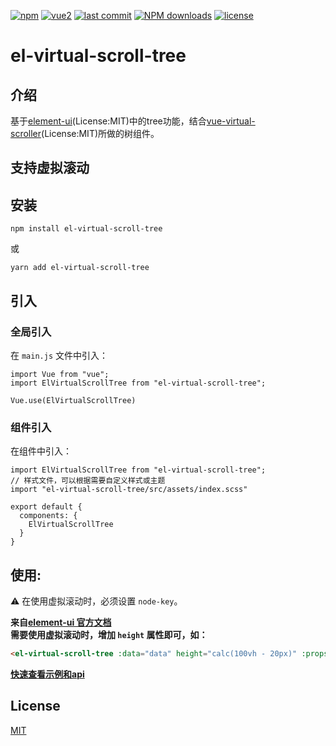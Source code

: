 [![npm](https://img.shields.io/npm/v/el-virtual-scroll-tree.svg)](https://www.npmjs.com/package/el-virtual-scroll-tree)
[![vue2](https://img.shields.io/badge/vue-2.6+-brightgreen.svg)](https://vuejs.org/)
[![last commit](https://img.shields.io/github/last-commit/duzhijie317/el-virtual-scroll-tree.svg)](https://www.npmjs.com/package/el-virtual-scroll-tree)
[![NPM downloads](https://img.shields.io/npm/dm/el-virtual-scroll-tree.svg?style=flat)](https://npmjs.org/package/el-virtual-scroll-tree)
[![license](https://img.shields.io/npm/l/el-virtual-scroll-tree.svg?maxAge=2592000)](http://www.opensource.org/licenses/mit-license.php)

# el-virtual-scroll-tree

## 介绍

基于[element-ui](https://element.eleme.cn/#/zh-CN/component/tree)(License:MIT)中的tree功能，结合[vue-virtual-scroller](https://github.com/Akryum/vue-virtual-scroller)(License:MIT)所做的树组件。

## 支持虚拟滚动


## 安装

```
npm install el-virtual-scroll-tree
```

或

```
yarn add el-virtual-scroll-tree
```

## 引入

### 全局引入

在 `main.js` 文件中引入：

```JS
import Vue from "vue";
import ElVirtualScrollTree from "el-virtual-scroll-tree";

Vue.use(ElVirtualScrollTree)
```

### 组件引入

在组件中引入：

```JS
import ElVirtualScrollTree from "el-virtual-scroll-tree";
// 样式文件，可以根据需要自定义样式或主题
import "el-virtual-scroll-tree/src/assets/index.scss"

export default {
  components: {
    ElVirtualScrollTree
  }
}
```

## 使用:

:warning: 在使用虚拟滚动时，必须设置 `node-key`。

**来自[element-ui 官方文档](https://element.eleme.cn/#/zh-CN/component/tree)**<br />
**需要使用虚拟滚动时，增加 `height` 属性即可，如：**
```html
<el-virtual-scroll-tree :data="data" height="calc(100vh - 20px)" :props="defaultProps" @node-click="handleNodeClick"></el-virtual-scroll-tree>
```

**[快速查看示例和api](./element-ui-tree.zh-CN.md)**


## License

[MIT](http://www.opensource.org/licenses/mit-license.php)
